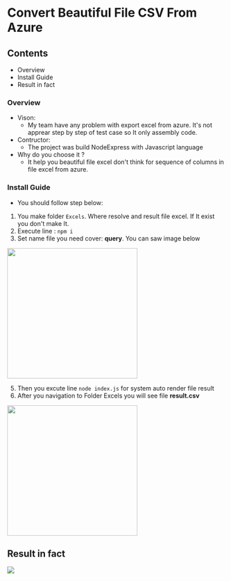 # Convert Beautiful File CSV From Azure

## Contents
* Overview
* Install Guide
* Result in fact

### Overview
- Vison:
    - My team have any problem with export excel from azure. It's not apprear step by step of test case so It only assembly code.
- Contructor:
    - The project was build NodeExpress with Javascript language
- Why do you choose it ?
    - It help you beautiful file excel don't think for sequence of columns in file excel from azure.

### Install Guide
- You should follow step below:
1. You make folder `Excels`. Where resolve and result file excel. If It exist  you don't make It.
2. Execute line : `npm i`
3. Set name file you need cover: **query**. You can saw image below
<img src="https://user-images.githubusercontent.com/31025072/67490265-2aceb900-f69d-11e9-8d96-23dfb318ff41.PNG" width="300px;" />

5. Then you excute line `node index.js` for system auto render file result
6. After you navigation to Folder Excels you will see file **result.csv**
<img src="https://user-images.githubusercontent.com/31025072/67490381-56ea3a00-f69d-11e9-88f4-756ac299509e.PNG" width="300px;" />

## Result in fact
<img src="https://user-images.githubusercontent.com/31025072/67491368-083d9f80-f69f-11e9-8cb9-0f7af36445e3.png">
